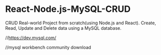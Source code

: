 # React-Node.js-MySQL-CRUD
CRUD Real-world Project from scratch(using Node.js and React). Create, Read, Update and Delete data using a MySQL database. 


//https://dev.mysql.com/

//mysql workbench community download 
